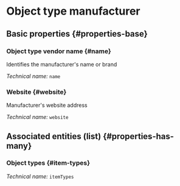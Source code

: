 # Object type manufacturer
<!--- THIS FILE IS GENERATED PLEASE DO NOT EDIT IT DIRECTLY --->



## Basic properties {#properties-base}

### Object type vendor name {#name}

Identifies the manufacturer's name or brand

*Technical name:* ```name```

### Website {#website}

Manufacturer's website address

*Technical name:* ```website```




## Associated entities (list) {#properties-has-many}

### Object types {#item-types}



*Technical name:* ```itemTypes```




